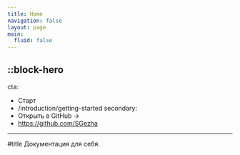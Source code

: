 ```yaml
---
title: Home
navigation: false
layout: page
main:
  fluid: false
---
```


::block-hero
---
cta:
  - Старт
  - /introduction/getting-started
secondary:
  - Открыть в GitHub →
  - https://github.com/SGezha
---

#title
Документация для себя.
